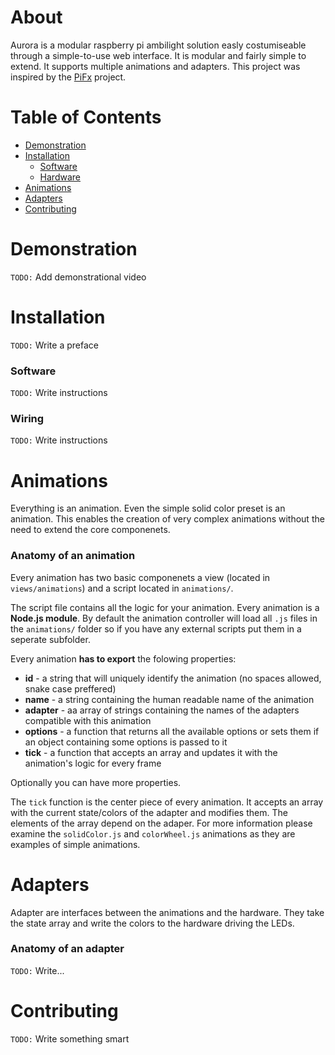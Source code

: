 # About
Aurora is a modular raspberry pi ambilight solution easly costumiseable through
a simple-to-use web interface.
It is modular and fairly simple to extend. It supports multiple animations and adapters.
This project was inspired by the [PiFx](https://github.com/andrewmunsell/PiFX) project.

# Table of Contents
  * [Demonstration](#demonstration)
  * [Installation](#installation)
    * [Software](#installation)
    * [Hardware](#installation)
  * [Animations](#animations)
  * [Adapters](#adapters)
  * [Contributing](#animations)

# Demonstration
`TODO:` Add demonstrational video

# Installation
`TODO:` Write a preface
### Software
`TODO:` Write instructions
### Wiring
`TODO:` Write instructions

# Animations
Everything is an animation. Even the simple solid color preset is an animation. This enables the creation of very complex animations without the need to extend the core componenets.
### Anatomy of an animation
Every animation has two basic componenets a view (located in `views/animations`) and a script located in `animations/`.

The script file contains all the logic for your animation.
Every animation is a __Node.js module__. By default the animation controller will load all `.js` files in the `animations/` folder so if you have any external scripts put them in a seperate subfolder.

Every animation __has to export__ the folowing properties:
  * __id__ - a string that will uniquely identify the animation (no spaces allowed, snake case preffered)
  * __name__ - a string containing the human readable name of the animation
  * __adapter__ - aa array of strings containing the names of the adapters compatible with this animation
  * __options__ - a function that returns all the available options or sets them if an object containing some options is passed to it
  * __tick__ - a function that accepts an array and updates it with the animation's logic for every frame

Optionally you can have more properties.

The `tick` function is the center piece of every animation. It accepts an
array with the current state/colors of the adapter and modifies them.
The elements of the array depend on the adaper. For more information please examine the `solidColor.js` and `colorWheel.js` animations as they are examples of simple animations.

# Adapters
Adapter are interfaces between the animations and the hardware. They take the state array and write the colors to the hardware driving the LEDs.

### Anatomy of an adapter
`TODO:` Write...

# Contributing
`TODO:` Write something smart
